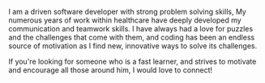 I am a driven software developer with strong problem solving skills, My numerous years of work within healthcare have deeply developed my communication and teamwork skills. I have always had a love for puzzles and the challenges that come with them, and coding has been an endless source of motivation as I find new, innovative ways to solve its challenges. 

If you're looking for someone who is a fast learner, and strives to motivate and encourage all those around him, I would love to connect!
